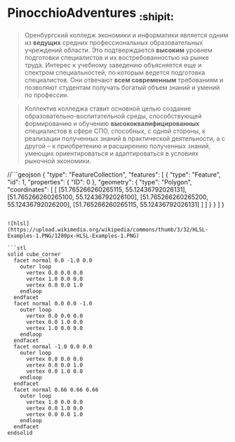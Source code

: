 # __PinocchioAdventures__ <sub> :shipit: </sub>
>   Оренбургский колледж экономики и информатики является одним из __ведущих__ средних профессиональных образовательных учреждений области. Это подтверждается __высоким__ уровнем подготовки специалистов и их востребованностью на рынке труда. Интерес к учебному заведению объясняется еще и спектром специальностей, по которым ведется подготовка специалистов. Они отвечают __всем современным__ требованиям и позволяют студентам получать богатый объем знаний и умений по профессии.

>   Коллектив колледжа ставит основной целью создание образовательно-воспитательной среды, способствующей формированию и обучению __высококвалифицированных__ специалистов в сфере СПО, способных, с одной стороны, к реализации полученных знаний в практической деятельности, а с другой – к приобретению и расширению полученных знаний, умеющих ориентироваться и адаптироваться в условиях рыночной экономики.

//```geojson
{
  "type": "FeatureCollection",
  "features": [
    {
      "type": "Feature",
      "id": 1,
      "properties": {
        "ID": 0
      },
      "geometry": {
        "type": "Polygon",
        "coordinates": [
          [
              [51.765266260265115, 55.12436792026131],
              [51.765266260265100, 55.12436792026100],
              [51.765266260265200, 55.12436792026200],
              [51.765266260265115, 55.12436792026131]
          ]
        ]
      }
    }
  ]
}
```

![hlsl](https://upload.wikimedia.org/wikipedia/commons/thumb/3/32/HLSL-Examples-1.PNG/1280px-HLSL-Examples-1.PNG)

```stl
solid cube_corner
  facet normal 0.0 -1.0 0.0
    outer loop
      vertex 0.0 0.0 0.0
      vertex 1.0 0.0 0.0
      vertex 0.0 0.0 1.0
    endloop
  endfacet
  facet normal 0.0 0.0 -1.0
    outer loop
      vertex 0.0 0.0 0.0
      vertex 0.0 1.0 0.0
      vertex 1.0 0.0 0.0
    endloop
  endfacet
  facet normal -1.0 0.0 0.0
    outer loop
      vertex 0.0 0.0 0.0
      vertex 0.0 0.0 1.0
      vertex 0.0 1.0 0.0
    endloop
  endfacet
  facet normal 0.66 0.66 0.66
    outer loop
      vertex 1.0 0.0 0.0
      vertex 0.0 1.0 0.0
      vertex 0.0 0.0 1.0
    endloop
  endfacet
endsolid
```
